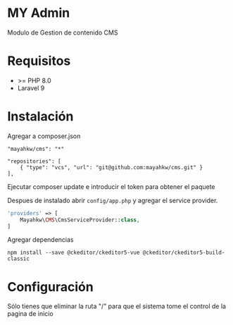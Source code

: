 # MY Admin

Modulo de Gestion de contenido CMS

# Requisitos

- \>= PHP 8.0
- Laravel 9

# Instalación

Agregar a composer.json

```dotenv
"mayahkw/cms": "*"
```

```dotenv
"repositories": [
    { "type": "vcs", "url": "git@github.com:mayahkw/cms.git" }
],
```

Ejecutar composer update e introducir el token para obtener el paquete

Despues de instalado abrir `config/app.php` y agregar el service provider.

```php
'providers' => [
    Mayahkw\CMS\CmsServiceProvider::class,
]
```

Agregar dependencias

```dotenv
npm install --save @ckeditor/ckeditor5-vue @ckeditor/ckeditor5-build-classic
```

<!--
Ahora agregue el alias.

```php
'aliases' => [
    'LaravelGmail' => Mayahkw\LaravelGmail\Facade\LaravelGmail::class,
]
```
-->

# Configuración

Sólo tienes que eliminar la ruta "/" para que el sistema tome el control de la pagina de inicio
